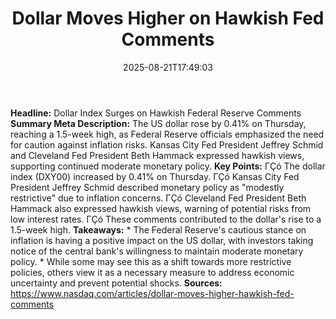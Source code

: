 ﻿---
title: "Dollar Moves Higher on Hawkish Fed Comments"
date: "2025-08-21T17:49:03"
category: "Markets"
summary: ""
slug: "dollar moves higher on hawkish fed comments"
source_urls:
  - "https://www.nasdaq.com/articles/dollar-moves-higher-hawkish-fed-comments"
seo:
  title: "Dollar Moves Higher on Hawkish Fed Comments | Hash n Hedge"
  description: ""
  keywords: ["news", "markets", "brief"]
---
**Headline:** Dollar Index Surges on Hawkish Federal Reserve Comments  **Summary Meta Description:** The US dollar rose by 0.41% on Thursday, reaching a 1.5-week high, as Federal Reserve officials emphasized the need for caution against inflation risks. Kansas City Fed President Jeffrey Schmid and Cleveland Fed President Beth Hammack expressed hawkish views, supporting continued moderate monetary policy.  **Key Points:**  ΓÇó The dollar index (DXY00) increased by 0.41% on Thursday. ΓÇó Kansas City Fed President Jeffrey Schmid described monetary policy as "modestly restrictive" due to inflation concerns. ΓÇó Cleveland Fed President Beth Hammack also expressed hawkish views, warning of potential risks from low interest rates. ΓÇó These comments contributed to the dollar's rise to a 1.5-week high.  **Takeaways:**  * The Federal Reserve's cautious stance on inflation is having a positive impact on the US dollar, with investors taking notice of the central bank's willingness to maintain moderate monetary policy. * While some may see this as a shift towards more restrictive policies, others view it as a necessary measure to address economic uncertainty and prevent potential shocks.  **Sources:** https://www.nasdaq.com/articles/dollar-moves-higher-hawkish-fed-comments 
